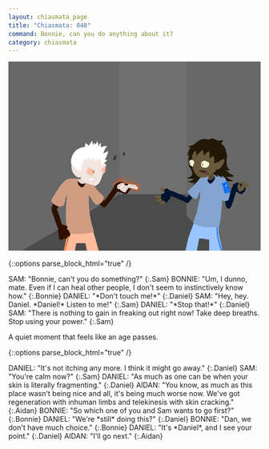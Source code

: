 ```yaml
---
layout: chiasmata_page
title: "Chiasmata: 048"
command: Bonnie, can you do anything about it?
category: chiasmata
---
```


![48](/chiasmata/images/narrative/047.png)

{::options parse_block_html="true" /}
<div class="dialogue">
SAM: "Bonnie, can't you do something?" 
{:.Sam}
BONNIE: "Um, I dunno, mate. Even if I can heal other people, I don't seem to instinctively know how." 
{:.Bonnie}
DANIEL: "*Don't touch me!*" 
{:.Daniel}
SAM: "Hey, hey. Daniel. *Daniel!* Listen to me!" 
{:.Sam}
DANIEL: "*Stop that!*" 
{:.Daniel}
SAM: "There is nothing to gain in freaking out right now! Take deep breaths. Stop using your power." 
{:.Sam}
</div>

A quiet moment that feels like an age passes.

{::options parse_block_html="true" /}
<div class="dialogue">
DANIEL: "It's not itching any more. I think it might go away." 
{:.Daniel}
SAM: "You're calm now?" 
{:.Sam}
DANIEL: "As much as one can be when your skin is literally fragmenting." 
{:.Daniel}
AIDAN: "You know, as much as this place wasn't being nice and all, it's being much worse now. We've got regeneration with inhuman limbs and telekinesis with skin cracking." 
{:.Aidan}
BONNIE: "So which one of you and Sam wants to go first?" 
{:.Bonnie}
DANIEL: "We're *still* doing this?" 
{:.Daniel}
BONNIE: "Dan, we don't have much choice."
{:.Bonnie}
DANIEL: "It's *Daniel*, and I see your point." 
{:.Daniel}
AIDAN: "I'll go next." 
{:.Aidan}
</div>